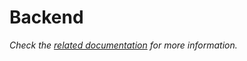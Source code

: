 # Backend

_Check the [related documentation](https://swiss-ai-center.github.io/core-engine/reference/core-engine) for more information._
